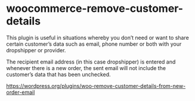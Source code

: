 # woocommerce-remove-customer-details

This plugin is useful in situations whereby you don’t need or want to share certain customer’s data such as email, phone number or both with your dropshipper or provider.

The recipient email address (in this case dropshipper) is entered and whenever there is a new order, the sent email will not include the customer’s data that has been unchecked.

https://wordpress.org/plugins/woo-remove-customer-details-from-new-order-email
